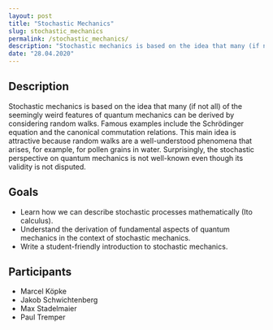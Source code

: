 ```yaml
---
layout: post
title: "Stochastic Mechanics"
slug: stochastic_mechanics
permalink: /stochastic_mechanics/
description: "Stochastic mechanics is based on the idea that many (if not all) of the seemingly weird features of quantum mechanics can be derived by considering random walks."
date: "28.04.2020"
---
```


## Description

Stochastic mechanics is based on the idea that many (if not all) of the seemingly weird features of quantum mechanics can be derived by considering random walks. Famous examples include the Schrödinger equation and the canonical commutation relations. This main idea is attractive because random walks are a well-understood phenomena that arises, for example, for pollen grains in water. Surprisingly, the stochastic perspective on quantum mechanics is not well-known even though its validity is not disputed. 

## Goals

- Learn how we can describe stochastic processes mathematically (Ito calculus).
- Understand the derivation of fundamental aspects of quantum mechanics in the context of stochastic mechanics.
- Write a student-friendly introduction to stochastic mechanics.

## Participants

- Marcel Köpke
- Jakob Schwichtenberg
- Max Stadelmaier
- Paul Tremper

